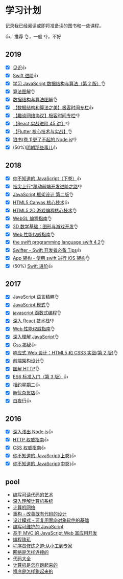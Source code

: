 # 学习计划

记录我已经阅读或即将准备读的图书和一些课程。

:+1:，推荐
:ok_hand:，一般
:-1:，不好

## 2019

- [x] [见识](https://book.douban.com/subject/30144978/):+1:
- [x] [Swift 进阶](https://objccn.io/products/advanced-swift/):+1:
- [x] [学习 JavaScript 数据结构与算法（第 2 版）](https://book.douban.com/subject/27129352/):ok_hand:
- [x] [算法图解](https://book.douban.com/subject/26979890/):ok_hand:
- [x] [数据结构与算法图解](https://book.douban.com/subject/33377417/):ok_hand:
- [x] [【数据结构和算法之美】极客时间专栏](https://time.geekbang.org/column/intro/126):+1:
- [x] [【趣谈网络协议】极客时间专栏](https://time.geekbang.org/column/intro/100007101):-1:
- [x] [【React 实战进阶 45 讲】](https://time.geekbang.org/course/intro/100009301):-1:
- [x] [【Flutter 核心技术与实战】](https://time.geekbang.org/column/intro/100031001):ok_hand:
- [x] [狼书(卷 1)更了不起的 Node.js](https://book.douban.com/subject/33950116/):-1:
- [x] (50%)[明朝那些事儿](https://book.douban.com/subject/7163250/):+1:

## 2018

- [x] [你不知道的 JavaScript（下卷）](https://book.douban.com/subject/27620408/):+1:
- [x] [指尖上行\*移动前端开发进阶之路](https://book.douban.com/subject/27149862/):-1:
- [x] [JavaScript 框架设计 第二版](https://book.douban.com/subject/27133542/):ok_hand:
- [x] [HTML5 Canvas 核心技术](https://book.douban.com/subject/24533314/):+1:
- [x] [HTML5 2D 游戏编程核心技术](https://www.amazon.cn/dp/B01N6DNDG4):ok_hand:
- [x] [WebGL 编程指南](https://book.douban.com/subject/25909351/):ok_hand:
- [x] [3D 数学基础：图形与游戏开发](https://book.douban.com/subject/1400419/):ok_hand:
- [x] [Web 性能权威指南](https://book.douban.com/subject/25856314/):ok_hand:
- [x] [the swift programming language swift 4.2](https://docs.swift.org/swift-book/):ok_hand:
- [x] [Swifter - Swift 开发者必备 Tips](https://objccn.io/products/swifter-tips):+1:
- [x] [App 架构 - 使用 swift 进行 iOS 架构](https://objccn.io/products/app-architecture):ok_hand:
- [x] (50%) [Swift 进阶](https://objccn.io/products/advanced-swift/):+1:

## 2017

- [x] [JavaScript 语言精粹](https://book.douban.com/subject/11874748/):ok_hand:
- [x] [JavaScript 模式](https://book.douban.com/subject/11506062/):ok_hand:
- [x] [javascript 函数式编程](https://book.douban.com/subject/26579320/):ok_hand:
- [x] [深入 React 技术栈](https://book.douban.com/subject/26918038/):-1:
- [x] [Web 性能权威指南](https://book.douban.com/subject/25856314/):ok_hand:
- [x] [深入理解 JavaScript](https://book.douban.com/subject/26697422/):ok_hand:
- [x] [Css 揭秘](https://book.douban.com/subject/26745943/):+1:
- [x] [响应式 Web 设计：HTML5 和 CSS3 实战(第 2 版)](http://www.ituring.com.cn/book/1817):ok_hand:
- [x] [前端架构设计](https://book.douban.com/subject/27019706/):ok_hand:
- [x] [图解 HTTP](https://book.douban.com/subject/25863515/):ok_hand:
- [x] [ES6 标准入门（第 3 版）](https://book.douban.com/subject/27127030/):+1:
- [x] [相约星期二](https://book.douban.com/subject/2194123/):+1:
- [x] [解忧杂货店](https://book.douban.com/subject/25862578/):+1:
- [x] [白夜行](https://book.douban.com/subject/10554308/):+1:

## 2016

- [x] [深入浅出 Node.js](https://book.douban.com/subject/25768396/):+1:
- [x] [HTTP 权威指南](https://book.douban.com/subject/10746113/):+1:
- [x] [CSS 权威指南](https://book.douban.com/subject/2308234/):+1:
- [x] [你不知道的 JavaScript(上卷)](https://book.douban.com/subject/26351021/):+1:
- [x] [你不知道的 JavaScript(中卷)](https://book.douban.com/subject/26854244/):+1:

## pool

- [编写可读代码的艺术](https://book.douban.com/subject/10797189/)
- [深入理解计算机系统](https://book.douban.com/subject/26912767/)
- [计算机网络](https://book.douban.com/subject/26176870/)
- [重构 - 改善既有代码的设计](https://book.douban.com/subject/4262627/)
- [设计模式 - 可复用面向对象软件的基础](https://book.douban.com/subject/1052241/)
- [编写可维护的 JavaScript](https://book.douban.com/subject/21792530/)
- [基于 MVC 的 JavaScript Web 富应用开发](https://book.douban.com/subject/10733304/)
- [编程珠玑](https://book.douban.com/subject/3227098/)
- [程序员修炼之道:从小工到专家](https://book.douban.com/subject/5387402/)
- [网络是怎样连接的](https://book.douban.com/subject/26941639/)
- [代码大全](https://book.douban.com/subject/1477390/)
- [计算机是怎样跑起来的](http://www.ituring.com.cn/book/1139)
- [程序是怎样跑起来的](http://www.ituring.com.cn/book/1136)
